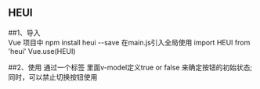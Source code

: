 ## HEUI
##1、导入    
    Vue 项目中 npm install heui --save
    在main.js引入全局使用 import HEUI from 'heui' Vue.use(HEUI)

##2、使用
    通过一个标签 <he-switch v-model="oppen"></he-switch>里面v-model定义true or false 来确定按钮的初始状态;
    同时，可以禁止切换按钮使用<he-switch v-model="oppen" disabled></he-switch>
